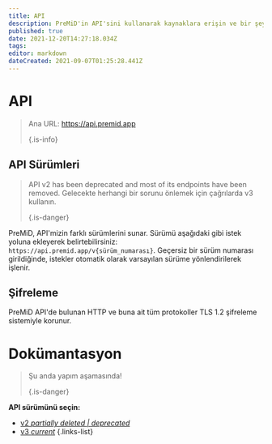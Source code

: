 ```yaml
---
title: API
description: PreMiD'in API'sini kullanarak kaynaklara erişin ve bir şey gerçekleştirin
published: true
date: 2021-12-20T14:27:18.034Z
tags:
editor: markdown
dateCreated: 2021-09-07T01:25:28.441Z
---
```


# API

> Ana URL: https://api.premid.app
>
> {.is-info}

## API Sürümleri
> API v2 has been deprecated and most of its endpoints have been removed. Gelecekte herhangi bir sorunu önlemek için çağrılarda v3 kullanın.
>
> {.is-danger}

PreMiD, API'mizin farklı sürümlerini sunar. Sürümü aşağıdaki gibi istek yoluna ekleyerek belirtebilirsiniz: `https://api.premid.app/v{sürüm_numarası}`. Geçersiz bir sürüm numarası girildiğinde, istekler otomatik olarak varsayılan sürüme yönlendirilerek işlenir.

## Şifreleme

PreMiD API'de bulunan HTTP ve buna ait tüm protokoller TLS 1.2 şifreleme sistemiyle korunur.

# Dokümantasyon
> Şu anda yapım aşamasında!
>
> {.is-danger}

**API sürümünü seçin:**
- [v2 *partially deleted | deprecated*](/dev/api/v2)
- [v3 *current*](/dev/api/v3)
{.links-list}
